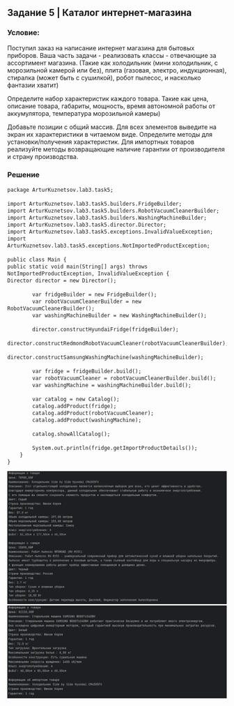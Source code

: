 ## Задание 5 | Каталог интернет-магазина
### Условие:
Поступил заказ на написание интернет магазина для бытовых приборов.
Ваша часть задачи - реализовать классы - отвечающие за ассортимент магазина.
(Такие как холодильник (мини холодильник, с морозильной камерой или без), плита (газовая, электро, индукционная), стиралка (может быть с сушилкой), робот пылесос, и насколько фантазии хватит)

Определите набор характеристик каждого товара. Такие как цена, описание товара, габариты, мощность, время автономной работы от аккумулятора, температура морозильной камеры)

Добавьте позиции с общий массив.
Для всех элементов выведите на экран их характеристики в читаемом виде.
Определите методы для установки/получения характеристик.
Для импортных товаров реализуйте методы возвращающие наличие гарантии от производителя и страну производства.

### Решение
```
package ArturKuznetsov.lab3.task5;

import ArturKuznetsov.lab3.task5.builders.FridgeBuilder;
import ArturKuznetsov.lab3.task5.builders.RobotVacuumCleanerBuilder;
import ArturKuznetsov.lab3.task5.builders.WashingMachineBuilder;
import ArturKuznetsov.lab3.task5.director.Director;
import ArturKuznetsov.lab3.task5.exceptions.InvalidValueException;
import ArturKuznetsov.lab3.task5.exceptions.NotImportedProductException;

public class Main {
public static void main(String[] args) throws NotImportedProductException, InvalidValueException {
Director director = new Director();

        var fridgeBuilder = new FridgeBuilder();
        var robotVacuumCleanerBuilder = new RobotVacuumCleanerBuilder();
        var washingMachineBuilder = new WashingMachineBuilder();

        director.constructHyundaiFridge(fridgeBuilder);
        director.constructRedmondRobotVacuumCleaner(robotVacuumCleanerBuilder);
        director.constructSamsungWashingMachine(washingMachineBuilder);

        var fridge = fridgeBuilder.build();
        var robotVacuumCleaner = robotVacuumCleanerBuilder.build();
        var washingMachine = washingMachineBuilder.build();

        var catalog = new Catalog();
        catalog.addProduct(fridge);
        catalog.addProduct(robotVacuumCleaner);
        catalog.addProduct(washingMachine);

        catalog.showAllCatalog();

        System.out.println(fridge.getImportProductDetails());
    }
}
```
![Консоль1](../../../../img/console1_task5.png)
![Консоль2](../../../../img/console2_task5.png)
